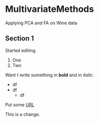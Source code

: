 # MultivariateMethods
Applying PCA and FA on Wine data

## Section 1
Started editing

1. One
2. Two 

Want t write something in **bold** and in *italic*. 

* df
* df
  * df

Put some [URL](https://suptib.github.io/)

This is a change. 
